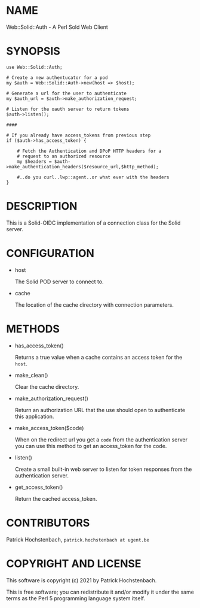 # NAME

Web::Solid::Auth - A Perl Sold Web Client

# SYNOPSIS

    use Web::Solid::Auth;

    # Create a new authentucator for a pod
    my $auth = Web::Solid::Auth->new(host => $host);

    # Generate a url for the user to authenticate
    my $auth_url = $auth->make_authorization_request;

    # Listen for the oauth server to return tokens
    $auth->listen();

    ####

    # If you already have access_tokens from previous step
    if ($auth->has_access_token) {

        # Fetch the Authentication and DPoP HTTP headers for a
        # request to an authorized resource
        my $headers = $auth->make_authentication_headers($resource_url,$http_method);

        #..do you curl..lwp::agent..or what ever with the headers
    }

# DESCRIPTION

This is a Solid-OIDC implementation of a connection class for the Solid
server.

# CONFIGURATION

- host

    The Solid POD server to connect to.

- cache

    The location of the cache directory with connection parameters.

# METHODS

- has\_access\_token()

    Returns a true value when a cache contains an access token for the `host`.

- make\_clean()

    Clear the cache directory.

- make\_authorization\_request()

    Return an authorization URL that the use should open to authenticate this
    application.

- make\_access\_token($code)

    When on the redirect url you get a `code` from the authentication server you
    can use this method to get an access\_token for the code.

- listen()

    Create a small built-in web server to listen for token responses from the
    authentication server.

- get\_access\_token()

    Return the cached access\_token.

# CONTRIBUTORS

Patrick Hochstenbach, `patrick.hochstenbach at ugent.be`

# COPYRIGHT AND LICENSE

This software is copyright (c) 2021 by Patrick Hochstenbach.

This is free software; you can redistribute it and/or modify it under the same terms as the Perl 5 programming language system itself.
